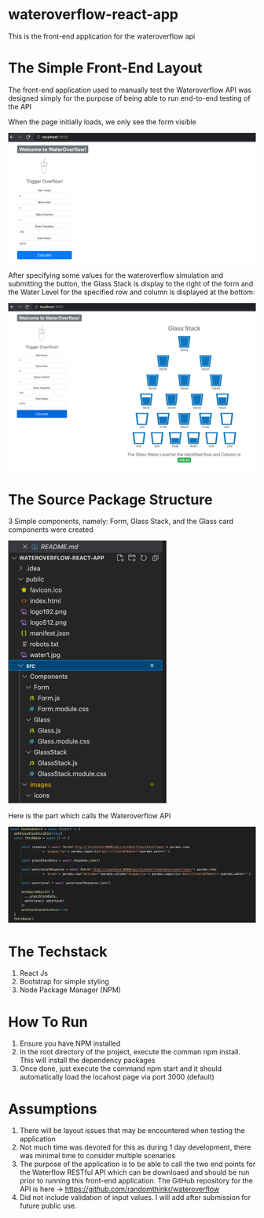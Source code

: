 # wateroverflow-react-app
This is the front-end application for the wateroverflow api


# The Simple Front-End Layout
The front-end application used to manually test the Wateroverflow API
was designed simply for the purpose of being able to run end-to-end testing of the API

When the page initially loads, we only see the form visible

![](readme_assets/initial-display.png)

After specifying some values for the wateroverflow simulation and submitting the button, the Glass Stack is display to the right of the
form and the Water Level for the specified row and column is displayed at the bottom:

![](readme_assets/glass-stack-display-better.png)

# The Source Package Structure
3 Simple components, namely: Form, Glass Stack, and the Glass card components were created

![](readme_assets/code_structure.png)

Here is the part which calls the Wateroverflow API

![](readme_assets/calling_api.png)

# The Techstack
1. React Js
2. Bootstrap for simple styling
3. Node Package Manager (NPM)

# How To Run
1. Ensure you have NPM installed
2. In the root directory of the project, execute the comman npm install. This will install the dependency packages
3. Once done, just execute the command npm start and it should automatically load the locahost page via port 3000 (default)

# Assumptions
1. There will be layout issues that may be encountered when testing the application
2. Not much time was devoted for this as during 1 day development, there was minimal time to consider multiple scenarios
3. The purpose of the application is to be able to call the two end points for the Waterflow RESTful API which can be downloaed
   and should be run prior to running this front-end application.
   The GitHub repository for the API is here -> https://github.com/randomthinkr/wateroverflow
4. Did not include validation of input values. I will add after submission for future public use.
   
